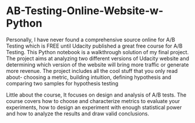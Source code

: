 # AB-Testing-Online-Website-w-Python
Personally, I have never found a comprehensive source online for A/B Testing which is FREE until Udacity published a great free course for A/B Testing.
This Python notebook is a walkthrough solution of my final project. 
The project aims at analyzing two different versions of Udacity website and determining which version of the website will bring more traffic or generate more revenue.
The project includes all the cool stuff that you only read about- choosing a metric, building intuition, defining hypothesis and comparing two samples for hypothesis testing

Little about the course,
It focuses on design and analysis of A/B tests. The course covers how to choose and characterize metrics to evaluate your experiments,
 how to design an experiment with enough statistical power and how to analyze the results and draw valid conclusions.
